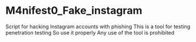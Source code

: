 # M4nifest0_Fake_instagram
Script for hacking Instagram accounts with phishing This is a tool for testing penetration testing So use it properly Any use of the tool is prohibited
